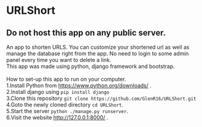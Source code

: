 # URLShort
## Do not host this app on any public server.
An app to shorten URLS. You can customize your shortened url as well as manage the database right from the app. No need to login to some admin panel every time you want to  delete a link.<br>
This app was made using python, django framework and bootstrap.<br><br>
How to set-up this app to run on your computer.<br>
1.Install Python from https://www.python.org/downloads/ .<br>
2.Install django using ```pip install django```<br>
3.Clone this repository ```git clone https://github.com/GlenR16/URLShort.git```<br>
4.Goto the newly cloned directory ```cd URLShort```.<br>
5.Start the server ```python ./manage.py runserver```.<br>
6.Visit the website http://127.0.0.1:8000/ .
